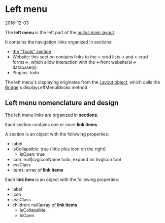 Left menu
=====================
2016-12-03




The **left menu** is the left part of the [nullos main layout](https://github.com/lingtalfi/nullos-admin/tree/master/doc/official/core-concepts/layout/nullos-main-layout.md).

It contains the navigation links organized in sections:

- [the "Tools" section](https://github.com/lingtalfi/nullos-admin/tree/master/doc/official/core-concepts/layout/left-menu/tools-section.md)
- Website: this section contains links to the <-crud lists-> and <-crud forms->, which allow interaction with the <-front website(s)-> database(s)
- Plugins: todo




The left menu's displaying originates from the [Layout object](https://github.com/lingtalfi/nullos-admin/tree/master/doc/official/core-concepts/layout.md), which calls 
the [Bridge](https://github.com/lingtalfi/nullos-admin/tree/master/doc/official/core-concepts/bridge.md)'s displayLeftMenuBlocks method.



Left menu nomenclature and design
--------------------

The left menu links are organized in **sections**.

Each section contains one or more **link items**.

A section is an object with the following properties:

- label
- isCollapsible: true (little plus icon on the right)
    - isOpen: true
- icon: null|svgIconName todo, expand on SvgIcon tool
- cssClass
- items: array of **link items**
    
    
Each **link item** is an object with the following properties:
   
- label     
- icon
- cssClass
- children: null|array of **link items**
    - isCollapsible
    - isOpen



